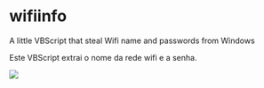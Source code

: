 # wifiinfo

A little VBScript that steal Wifi name and passwords from Windows 

Este VBScript extrai o nome da rede wifi e a senha.

![](https://i.imgur.com/wxT1Uj2.png)

